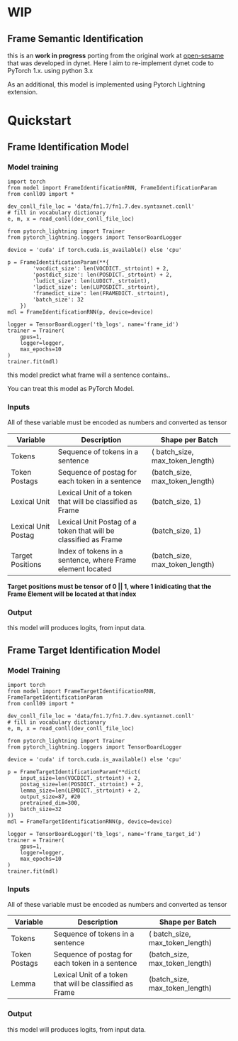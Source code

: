 # WIP
## Frame Semantic Identification
this is an **work in progress** porting from the original work at [open-sesame](https://github.com/swabhs/open-sesame) that was developed in dynet. 
Here I aim to re-implement dynet code to PyTorch 1.x. using python 3.x

As an additional, this model is implemented using Pytorch Lightning extension.

# Quickstart
## Frame Identification Model
### Model training
```
import torch
from model import FrameIdentificationRNN, FrameIdentificationParam
from conll09 import *

dev_conll_file_loc = 'data/fn1.7/fn1.7.dev.syntaxnet.conll'
# fill in vocabulary dictionary
e, m, x = read_conll(dev_conll_file_loc)

from pytorch_lightning import Trainer
from pytorch_lightning.loggers import TensorBoardLogger

device = 'cuda' if torch.cuda.is_available() else 'cpu'

p = FrameIdentificationParam(**{
        'vocdict_size': len(VOCDICT._strtoint) + 2,
        'postdict_size': len(POSDICT._strtoint) + 2,
        'ludict_size': len(LUDICT._strtoint),
        'lpdict_size': len(LUPOSDICT._strtoint),
        'framedict_size': len(FRAMEDICT._strtoint),
        'batch_size': 32
    })
mdl = FrameIdentificationRNN(p, device=device)

logger = TensorBoardLogger('tb_logs', name='frame_id')
trainer = Trainer(
    gpus=1, 
    logger=logger,
    max_epochs=10
)
trainer.fit(mdl)
```
this model predict what frame will a sentence contains..

You can treat this model as PyTorch Model. 

### Inputs
All of these variable must be encoded as numbers and converted as tensor
  
|Variable|Description|Shape per Batch|
|---|---|---|
|Tokens| Sequence of tokens in a sentence|( batch_size, max_token_length)|
|Token Postags| Sequence of postag for each token in a sentence|(batch_size, max_token_length)|
|Lexical Unit| Lexical Unit of a token that will be classified as Frame|(batch_size, 1)|
|Lexical Unit Postag| Lexical Unit Postag  of a token that will be classified as Frame|(batch_size, 1)|
|Target Positions|Index of tokens in a sentence, where Frame element located|(batch_size, max_token_length)|

**Target positions must be tensor of 0 || 1, where 1 inidicating that the Frame Element will be located at that index** 

### Output
this model will produces logits, from input data.

## Frame Target Identification Model

### Model Training
```
import torch
from model import FrameTargetIdentificationRNN, FrameTargetIdentificationParam
from conll09 import *

dev_conll_file_loc = 'data/fn1.7/fn1.7.dev.syntaxnet.conll'
# fill in vocabulary dictionary
e, m, x = read_conll(dev_conll_file_loc)

from pytorch_lightning import Trainer
from pytorch_lightning.loggers import TensorBoardLogger

device = 'cuda' if torch.cuda.is_available() else 'cpu'

p = FrameTargetIdentificationParam(**dict(
    input_size=len(VOCDICT._strtoint) + 2,
    postag_size=len(POSDICT._strtoint) + 2,
    lemma_size=len(LEMDICT._strtoint) + 2,
    output_size=87, #20
    pretrained_dim=300,
    batch_size=32
))
mdl = FrameTargetIdentificationRNN(p, device=device)

logger = TensorBoardLogger('tb_logs', name='frame_target_id')
trainer = Trainer(
    gpus=1, 
    logger=logger,
    max_epochs=10
)
trainer.fit(mdl)
```
### Inputs
All of these variable must be encoded as numbers and converted as tensor
  
|Variable|Description|Shape per Batch|
|---|---|---|
|Tokens| Sequence of tokens in a sentence|( batch_size, max_token_length)|
|Token Postags| Sequence of postag for each token in a sentence|(batch_size, max_token_length)|
|Lemma| Lexical Unit of a token that will be classified as Frame|(batch_size, max_token_length)| 

### Output
this model will produces logits, from input data.



